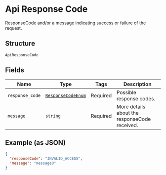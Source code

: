 
# Api Response Code

ResponseCode and/or a message indicating success or failure of the request.

## Structure

`ApiResponseCode`

## Fields

| Name | Type | Tags | Description |
|  --- | --- | --- | --- |
| `response_code` | [`ResponseCodeEnum`](../../doc/models/response-code-enum.md) | Required | Possible response codes. |
| `message` | `string` | Required | More details about the responseCode received. |

## Example (as JSON)

```json
{
  "responseCode": "INVALID_ACCESS",
  "message": "message0"
}
```

